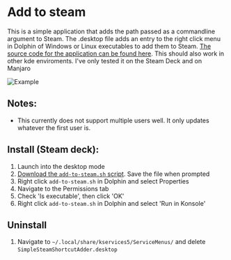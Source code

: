# Add to steam

This is a simple application that adds the path passed as a commandline argument to Steam. The .desktop file adds an entry to the right click menu in Dolphin of Windows or Linux executables to add them to Steam. [The source code for the application can be found here](https://github.com/suchmememanyskill/Duplicate/tree/main/SimpleSteamShortcutAdder). This should also work in other kde enviroments. I've only tested it on the Steam Deck and on Manjaro

![Example](https://raw.githubusercontent.com/suchmememanyskill/steam-deckt-addons/main/Dolphin-rightclick-addtosteam/Example.png)

## Notes:
- This currently does not support multiple users well. It only updates whatever the first user is.

## Install (Steam deck):
1. Launch into the desktop mode
2. [Download the `add-to-steam.sh` script](https://github.com/suchmememanyskill/steam-deckt-addons/releases/download/1.0/add-to-steam.sh). Save the file when prompted
3. Right click `add-to-steam.sh` in Dolphin and select Properties
4. Navigate to the Permissions tab
5. Check 'Is executable', then click 'OK'
6. Right click `add-to-steam.sh` in Dolphin and select 'Run in Konsole'

## Uninstall
1. Navigate to `~/.local/share/kservices5/ServiceMenus/` and delete `SimpleSteamShortcutAdder.desktop`
